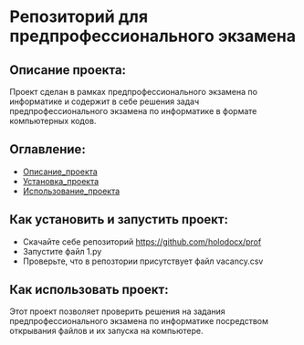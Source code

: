 # Репозиторий для предпрофессионального экзамена
## Описание проекта:
Проект сделан в рамках предпрофессионального экзамена по информатике и содержит в себе решения задач предпрофессионального экзамена по информатике в формате компьютерных кодов.
## Оглавление:
- [Описание_проекта](#Оглавление:)
- [Установка_проекта](#Как_установить_и_запустить_проект:)
- [Использование_проекта](#Как_использовать_проект:)
## Как установить и запустить проект:
- Скачайте себе репозиторий https://github.com/holodocx/prof
- Запустите файл 1.py
- Проверьте, что в репозтории присутствует файл vacancy.csv
## Как использовать проект:
Этот проект позволяет проверить решения на задания предпрофессионального экзамена по информатике посредством открывания файлов и их запуска на компьютере.
